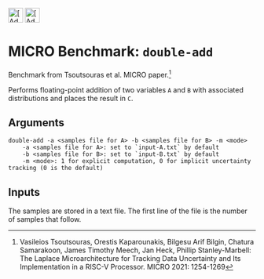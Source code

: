 [<img src="https://assets.signaloid.io/add-to-signaloid-cloud-logo-dark-v6.png#gh-dark-mode-only" alt="[Add to signaloid.io]" height="30">](https://signaloid.io/repositories?connect=https://github.com/damith92/uncertain-addition#gh-dark-mode-only)
[<img src="https://assets.signaloid.io/add-to-signaloid-cloud-logo-light-v6.png#gh-light-mode-only" alt="[Add to signaloid.io]" height="30">](https://signaloid.io/repositories?connect=https://github.com/damith92/uncertain-addition#gh-light-mode-only)

# MICRO Benchmark: `double-add`

Benchmark from Tsoutsouras et al. MICRO paper.[^0]

Performs floating-point addition of two variables `A` and `B` with associated distributions and places the result in `C`.

## Arguments

```
double-add -a <samples file for A> -b <samples file for B> -m <mode>
	-a <samples file for A>: set to `input-A.txt` by default
	-b <samples file for B>: set to `input-B.txt` by default
	-m <mode>: 1 for explicit computation, 0 for implicit uncertainty tracking (0 is the default)
```

## Inputs

The samples are stored in a text file.
The first line of the file is the number of samples that follow.

[^0]: Vasileios Tsoutsouras, Orestis Kaparounakis, Bilgesu Arif Bilgin, Chatura Samarakoon, James Timothy Meech, Jan Heck, Phillip Stanley-Marbell: The Laplace Microarchitecture for Tracking Data Uncertainty and Its Implementation in a RISC-V Processor. MICRO 2021: 1254-1269
